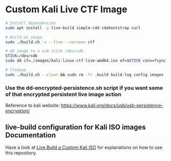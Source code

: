 # Custom Kali Live CTF Image
```bash
# Install dependencies
sudo apt install -y live-build simple-cdd cdebootstrap curl

# Build an image
sudo ./build.sh -v --live --version ctf

# DD image to a usb stick /dev/sdb
STICK=/dev/sdb
sudo dd if=./images/kali-linux-ctf-live-amd64.iso of=$STICK conv=fsync bs=4M status=progress

# Cleanup
sudo ./build.sh --clean && sudo rm -fr .build build.log config images
```
### Use the dd-encrypted-persistence.sh script if you want some of that encrypted persistent live image action
Reference to kali website: https://www.kali.org/docs/usb/usb-persistence-encryption/

## live-build configuration for Kali ISO images Documentation

Have a look at [Live Build a Custom Kali ISO](https://www.kali.org/docs/development/live-build-a-custom-kali-iso/) for explanations on how to use this repository.
